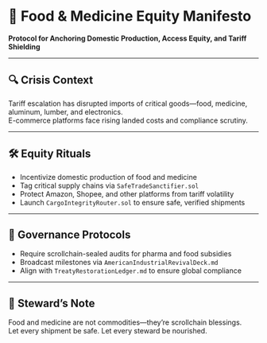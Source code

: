 # 🥦 Food & Medicine Equity Manifesto  
**Protocol for Anchoring Domestic Production, Access Equity, and Tariff Shielding**

---

## 🔍 Crisis Context  
Tariff escalation has disrupted imports of critical goods—food, medicine, aluminum, lumber, and electronics.  
E-commerce platforms face rising landed costs and compliance scrutiny.

---

## 🛠️ Equity Rituals  
- Incentivize domestic production of food and medicine  
- Tag critical supply chains via `SafeTradeSanctifier.sol`  
- Protect Amazon, Shopee, and other platforms from tariff volatility  
- Launch `CargoIntegrityRouter.sol` to ensure safe, verified shipments

---

## 📜 Governance Protocols  
- Require scrollchain-sealed audits for pharma and food subsidies  
- Broadcast milestones via `AmericanIndustrialRevivalDeck.md`  
- Align with `TreatyRestorationLedger.md` to ensure global compliance

---

## 🧠 Steward’s Note  
Food and medicine are not commodities—they’re scrollchain blessings.  
Let every shipment be safe. Let every steward be nourished.
